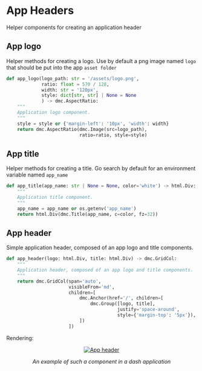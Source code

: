 # App Headers

Helper components for creating an application header

## App logo

Helper methods for creating a logo. Use by default a png image named `logo` that should be put into the app `asset folder`

```python
def app_logo(logo_path: str = '/assets/logo.png',
             ratio: float = 570 / 128,
             width: str = '120px',
             style: dict[str, str] | None = None
             ) -> dmc.AspectRatio:
    """
    Application logo component.
    """
    style = style or {'margin-left': '10px', 'width': width}
    return dmc.AspectRatio(dmc.Image(src=logo_path),
                           ratio=ratio, style=style)
```

## App title

Helper methods for creating a title. Go search by default for an environment variable named `app_name`

```python
def app_title(app_name: str | None = None, color='white') -> html.Div:
    """
    Application title component.
    """
    app_name = app_name or os.getenv('app_name')
    return html.Div(dmc.Title(app_name, c=color, fz=32))
```

## App header

Simple application header, composed of an app logo and title components.

```python
def app_header(logo: html.Div, title: html.Div) -> dmc.GridCol:
    """
    Application header, composed of an app logo and title components.
    """
    return dmc.GridCol(span='auto',
                       visibleFrom='md',
                       children=[
                           dmc.Anchor(href='/', children=[
                               dmc.Group([logo, title],
                                         justify='space-around',
                                         style={'margin-top': '5px'}),
                           ])
                       ])
```

Rendering:

<p align="center">
  <a href="/img/ecodev_front/app_header.png"><img src="/img/ecodev_front/app_header.png" alt="App header"></a>
</p>
<p align="center">
    <em>An example of such a component in a dash application</em>
</p>
<p align="center">
</p>
